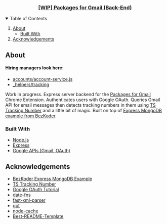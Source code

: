 <p align="center">

  <h3 align="center">
    <a href="https://packagesforgmail.com/">[WIP] Packages for Gmail (Back-End)</a>
  </h3>

</p>

<!-- TABLE OF CONTENTS -->
<details open="open">
  <summary>Table of Contents</summary>
  <ol>
    <li>
      <a href="#about">About</a>
      <ul>
        <li><a href="#built-with">Built With</a></li>
      </ul>
    </li>
    <li><a href="#acknowledgements">Acknowledgements</a></li>
  </ol>
</details>

<!-- ABOUT -->

## About

#### Hiring managers look here:
-   [accounts/account-service.js](https://github.com/anatelli10/packages-for-gmail-back-end/blob/main/accounts/account.service.js)
-   [\_helpers/tracking](https://github.com/anatelli10/packages-for-gmail-back-end/tree/main/_helpers/tracking)

Work in progress. Express server backend for the [Packages for Gmail](https://github.com/anatelli10/packages-for-gmail) Chrome Extension. Authenticates users with Google OAuth. Queries Gmail API for email messages then detects tracking numbers in them using [TS Tracking Number](https://github.com/rjbrooksjr/ts-tracking-number) and a little bit of magic. Built on top of [Express MongoDB example from BezKoder](https://github.com/bezkoder/jwt-refresh-token-node-js-mongodb).

### Built With

-   [Node.js](https://nodejs.org/en/)
-   [Express](https://expressjs.com/)
-   [Google APIs (Gmail, OAuth)](https://github.com/googleapis/google-api-nodejs-client)

<!-- ACKNOWLEDGEMENTS -->

## Acknowledgements

-   [BezKoder Express MongoDB Example](https://github.com/bezkoder/jwt-refresh-token-node-js-mongodb)
-   [TS Tracking Number](https://github.com/rjbrooksjr/ts-tracking-number)
-   [Google OAuth Tutorial](https://github.com/tomanagle/google-oauth-tutorial)
-   [date-fns](https://date-fns.org/)
-   [fast-xml-parser](https://github.com/NaturalIntelligence/fast-xml-parser)
-   [got](https://github.com/sindresorhus/got)
-   [node-cache](https://github.com/node-cache/node-cache)
-   [Best-README-Template](https://github.com/othneildrew/Best-README-Template)
